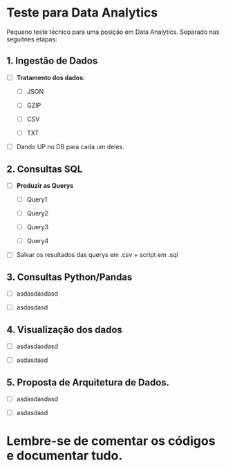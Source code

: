 # Teste para Data Analytics

Pequeno teste técnico para uma posição em Data Analytics. Separado nas seguitnes etapas:



## 1. Ingestão de Dados

- [ ] **Tratamento dos dados**:
  
  - [ ] JSON
  
  - [ ] GZIP
  
  - [ ] CSV
  
  - [ ] TXT

- [ ] Dando UP no DB para cada um deles.



## 2. Consultas SQL

- [ ] **Produzir as Querys**
  
  - [ ] Query1
  
  - [ ] Query2
  
  - [ ] Query3
  
  - [ ] Query4

- [ ] Salvar os resultados das querys em .csv + script em .sql



## **3. Consultas Python/Pandas**

- [ ] asdasdasdasd

- [ ] asdasdasd



## **4. Visualização dos dados**

- [ ] asdasdasdasd

- [ ] asdasdasd



## **5. Proposta de Arquitetura de Dados.**

- [ ] asdasdasdasd

- [ ] asdasdasd

# Lembre-se de comentar os códigos e documentar tudo.
